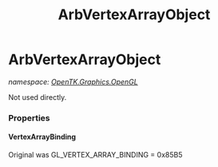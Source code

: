 ﻿---
title: ArbVertexArrayObject
---

# ArbVertexArrayObject
_namespace: [OpenTK.Graphics.OpenGL](N-OpenTK.Graphics.OpenGL.html)_

Not used directly.



### Properties

#### VertexArrayBinding
Original was GL_VERTEX_ARRAY_BINDING = 0x85B5

